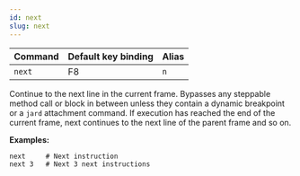 ```yaml
---
id: next
slug: next
---
```


| Command | Default key binding | Alias |
| ------- | ------------------- | ----- |
| `next` | F8 | `n` |

Continue to the next line in the current frame. Bypasses any steppable method call or block in between unless they contain a dynamic breakpoint or a `jard` attachment command. If execution has reached the end of the current frame, next continues to the next line of the parent frame and so on.

**Examples:**

```
next     # Next instruction
next 3   # Next 3 next instructions
```
